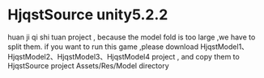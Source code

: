 # HjqstSource unity5.2.2
huan ji qi shi tuan project , because the model fold is too large ,we have to split them.
 if you want to run this game ,please download HjqstModel1、HjqstModel2、HjqstModel3、HjqstModel4  project ,
 and copy them to HjqstSource project Assets/Res/Model directory

